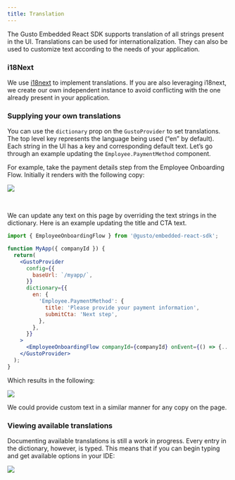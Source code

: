 ```yaml
---
title: Translation
---
```


The Gusto Embedded React SDK supports translation of all strings present in the UI. Translations can be used for internationalization. They can also be used to customize text according to the needs of your application.

### i18Next

We use [i18next](https://www.i18next.com/) to implement translations. If you are also leveraging i18next, we create our own independent instance to avoid conflicting with the one already present in your application.

### Supplying your own translations

You can use the `dictionary` prop on the `GustoProvider` to set translations. The top level key represents the language being used (“en” by default). Each string in the UI has a key and corresponding default text. Let’s go through an example updating the `Employee.PaymentMethod` component.

For example, take the payment details step from the Employee Onboarding Flow. Initially it renders with the following copy:

![](https://files.readme.io/60f9722f17827245dfcbf39e4f3789f283553f90a51e205c93ec26aa1f12943d-image.png)

<br />

We can update any text on this page by overriding the text strings in the dictionary. Here is an example updating the title and CTA text.

```jsx
import { EmployeeOnboardingFlow } from '@gusto/embedded-react-sdk';

function MyApp({ companyId }) {
  return(
    <GustoProvider
      config={{
        baseUrl: `/myapp/`,
      }}
      dictionary={{
        en: {
          'Employee.PaymentMethod': {
            title: 'Please provide your payment information',
            submitCta: 'Next step',
          },
        },
      }}
    >
      <EmployeeOnboardingFlow companyId={companyId} onEvent={() => {...}} />
    </GustoProvider>
  );
}
```

Which results in the following:

![](https://files.readme.io/9b2c1714d6cc54f6ba776ce547d05513f01c5bc200324ca41eb3cf0876c1f118-image.png)

We could provide custom text in a similar manner for any copy on the page.

### Viewing available translations

Documenting available translations is still a work in progress. Every entry in the dictionary, however, is typed. This means that if you can begin typing and get available options in your IDE:

![](https://files.readme.io/8868a0a3673f6a34d8f6da8e1592f36d0ed7d7c98c333d1e13f72a2c4ccc042b-image.png)
